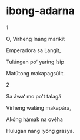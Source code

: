 # ibong-adarna

1


O, Virheng Ináng marikít

Emperadora sa Langit,

Tulúngan poʻ yaríng ísip

Matútong makapagsúlit.


2

Sa áwaʻ mo po't talagá

Virheng waláng makapára,

Akóng hámak na ovéha

Hulugan nang iyóng grasya.
